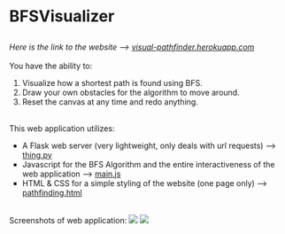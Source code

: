 # BFSVisualizer

<h2 align='center'><strongBreadth First Search Visualizer</strong></h2>
<em>Here is the link to the website --> <a href='https://visual-pathfinder.herokuapp.com/#chart_div_3'>visual-pathfinder.herokuapp.com</a></em><br>
<br>
You have the ability to:<br>
<ol type="1">
   <li>Visualize how a shortest path is found using BFS.</li>
   <li>Draw your own obstacles for the algorithm to move around.</li>
   <li>Reset the canvas at any time and redo anything.</li>
</ol>
<br>
This web application utilizes:
<ul type='square'>
   <li>A Flask web server (very lightweight, only deals with url requests) --> <a href='thing.py'>thing.py</a></li>
   <li>Javascript for the BFS Algorithm and the entire interactiveness of the web application --> <a href='static/javascript/main.js'>main.js</a></li>
   <li>HTML & CSS for a simple styling of the website (one page only) --> <a href='templates/pathfinding.html'>pathfinding.html</a></li>
</ul>
<br>
Screenshots of web application:
<img src='git_images/top.png'>
<img src='git_images/bottom.png'>
